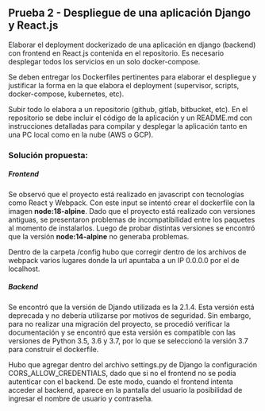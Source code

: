 ## Prueba 2 - Despliegue de una aplicación Django y React.js

Elaborar el deployment dockerizado de una aplicación en django (backend) con frontend en React.js contenida en el repositorio. Es necesario desplegar todos los servicios en un solo docker-compose.

Se deben entregar los Dockerfiles pertinentes para elaborar el despliegue y justificar la forma en la que elabora el deployment (supervisor, scripts, docker-compose, kubernetes, etc).

Subir todo lo elabora a un repositorio (github, gitlab, bitbucket, etc). En el repositorio se debe incluir el código de la aplicación y un README.md con instrucciones detalladas para compilar y desplegar la aplicación tanto en una PC local como en la nube (AWS o GCP).

### Solución propuesta:

##### Frontend

Se observó que el proyecto está realizado en javascript con tecnologías como React y Webpack. Con este input se intentó crear el dockerfile con la imagen **node:18-alpine**. Dado que el proyecto está realizado con versiones antiguas, se presentaron problemas de incompatibilidad entre los paquetes al momento de instalarlos. Luego de probar distintas versiones se encontró que la versión **node:14-alpine** no generaba problemas.

Dentro de la carpeta /config hubo que corregir dentro de los archivos de webpack varios lugares donde la url apuntaba a un IP 0.0.0.0 por el de localhost.

##### Backend

Se encontró que la versión de Djando utilizada es la 2.1.4. Esta versión está deprecada y no debería utilizarse por motivos de seguridad. Sin embargo, para no realizar una migración del proyecto, se procedió verificar la documentación y se encontró que esta versión es compatible con las versiones de Python 3.5, 3.6 y 3.7, por lo que se seleccionó la versión 3.7 para construir el dockerfile.

Hubo que agregar dentro del archivo settings.py de Django la configuración CORS_ALLOW_CREDENTIALS, dado que si no el frontend no se podía autenticar con el backend. De este modo, cuando el frontend intenta acceder al backend, aparece en la pantalla del usuario la posibilidad de ingresar el nombre de usuario y contraseña.


